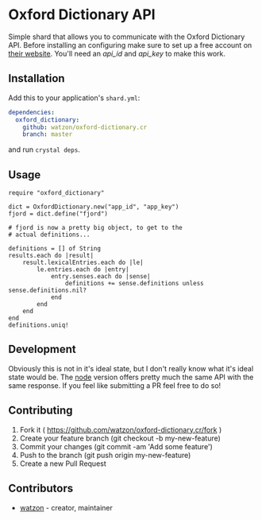 # Oxford Dictionary API

Simple shard that allows you to communicate with the Oxford Dictionary API. Before installing an configuring make sure to set up a free account on [their website](https://developer.oxforddictionaries.com/). You'll need an *api_id* and *api_key* to make this work.

## Installation

Add this to your application's `shard.yml`:

```yaml
dependencies:
  oxford_dictionary:
    github: watzon/oxford-dictionary.cr
    branch: master
```

and run `crystal deps`.

## Usage

```crystal
require "oxford_dictionary"

dict = OxfordDictionary.new("app_id", "app_key")
fjord = dict.define("fjord")

# fjord is now a pretty big object, to get to the
# actual definitions...

definitions = [] of String
results.each do |result|
    result.lexicalEntries.each do |le|
        le.entries.each do |entry|
            entry.senses.each do |sense|
                definitions += sense.definitions unless sense.definitions.nil?
            end
        end
    end
end
definitions.uniq!
```

## Development

Obviously this is not in it's ideal state, but I don't really know what it's ideal state would be. The [node](https://www.npmjs.com/package/oxford-dictionary) version offers pretty much the same API with the same response. If you feel like submitting a PR feel free to do so!

## Contributing

1. Fork it ( https://github.com/watzon/oxford-dictionary.cr/fork )
2. Create your feature branch (git checkout -b my-new-feature)
3. Commit your changes (git commit -am 'Add some feature')
4. Push to the branch (git push origin my-new-feature)
5. Create a new Pull Request

## Contributors

- [watzon](https://github.com/watzon)  - creator, maintainer
